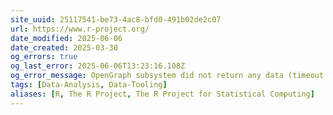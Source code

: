 ```yaml
---
site_uuid: 25117541-be73-4ac8-bfd0-491b02de2c07
url: https://www.r-project.org/
date_modified: 2025-06-06
date_created: 2025-03-30
og_errors: true
og_last_error: 2025-06-06T13:23:16.108Z
og_error_message: OpenGraph subsystem did not return any data (timeout or crash).
tags: [Data-Analysis, Data-Tooling]
aliases: [R, The R Project, The R Project for Statistical Computing]
---
```


